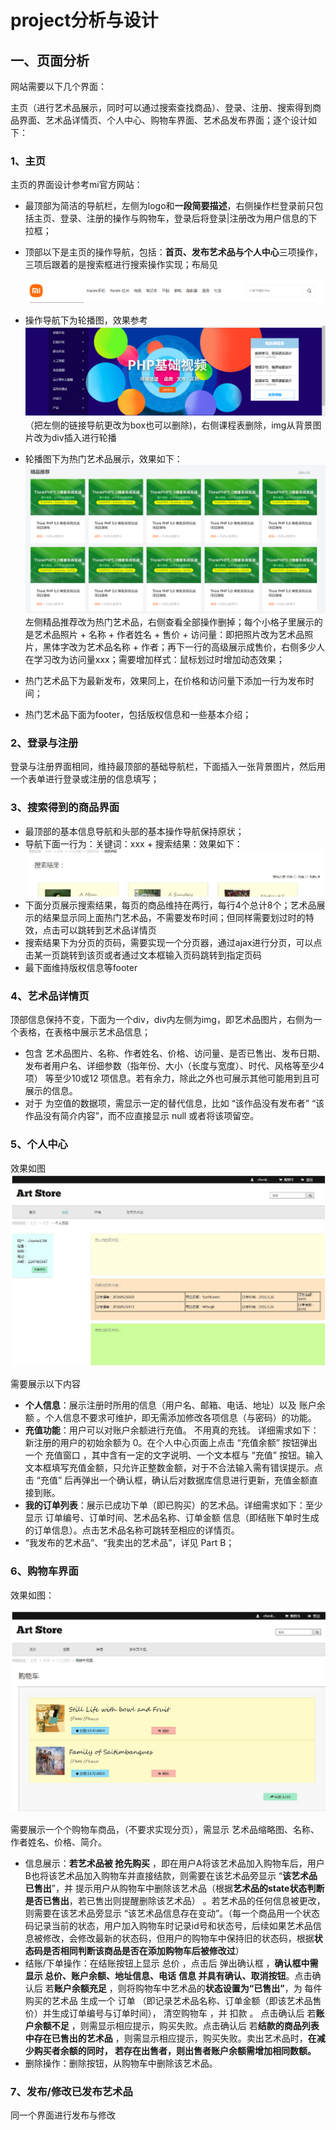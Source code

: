 # project分析与设计

## 一、页面分析

网站需要以下几个界面：

主页（进行艺术品展示，同时可以通过搜索查找商品）、登录、注册、搜索得到商品界面、艺术品详情页、个人中心、购物车界面、艺术品发布界面；逐个设计如下：

### 1、主页

主页的界面设计参考mi官方网站：

- 最顶部为简洁的导航栏，左侧为logo和**一段简要描述**，右侧操作栏登录前只包括主页、登录、注册的操作与购物车，登录后将登录|注册改为用户信息的下拉框；

- 顶部以下是主页的操作导航，包括：**首页、发布艺术品与个人中心**三项操作，三项后跟着的是搜索框进行搜索操作实现；布局见

    ![](img/top.png)

- 操作导航下为轮播图，效果参考![](img/rotation.png)（把左侧的链接导航更改为box也可以删除)，右侧课程表删除，img从背景图片改为div插入进行轮播
- 轮播图下为热门艺术品展示，效果如下：![](img/hot.png)左侧精品推荐改为热门艺术品，右侧查看全部操作删掉；每个小格子里展示的是艺术品照片 + 名称 + 作者姓名 + 售价 + 访问量：即把照片改为艺术品照片，黑体字改为艺术品名称 + 作者；再下一行的高级展示成售价，右侧多少人在学习改为访问量xxx；需要增加样式：鼠标划过时增加动态效果；
- 热门艺术品下为最新发布，效果同上，在价格和访问量下添加一行为发布时间；
- 热门艺术品下面为footer，包括版权信息和一些基本介绍；

### 2、登录与注册

登录与注册界面相同，维持最顶部的基础导航栏，下面插入一张背景图片，然后用一个表单进行登录或注册的信息填写；

### 3、搜索得到的商品界面

- 最顶部的基本信息导航和头部的基本操作导航保持原状；
- 导航下面一行为：关键词：xxx + 搜索结果：效果如下：![](img/search.png)
- 下面分页展示搜索结果，每页的商品维持在两行，每行4个总计8个；艺术品展示的结果显示同上面热门艺术品，不需要发布时间；但同样需要划过时的特效，点击可以跳转到艺术品详情页
- 搜索结果下为分页的页码，需要实现一个分页器，通过ajax进行分页，可以点击某一页跳转到该页或者通过文本框输入页码跳转到指定页码
- 最下面维持版权信息等footer

### 4、艺术品详情页

顶部信息保持不变，下面为一个div，div内左侧为img，即艺术品图片，右侧为一个表格，在表格中展示艺术品信息；

- 包含 艺术品图片、名称、作者姓名、价格、访问量、是否已售出、发布日期、发布者用户名、详细参数（指年份、大小（长度与宽度）、时代、风格等至少4项） 等至少10或12 项信息。若有余力，除此之外也可展示其他可能用到且可展示的信息。
- 对于 为空值的数据项，需显示一定的替代信息，比如 “该作品没有发布者” “该作品没有简介内容”，而不应直接显示 null 或者将该项留空。

### 5、个人中心

效果如图<img src="img/profile.png"  />

需要展示以下内容

- **个人信息**：展示注册时所用的信息（用户名、邮箱、电话、地址）以及 账户余额 。个人信息不要求可维护，即无需添加修改各项信息（与密码）的功能。
- **充值功能**：用户可以对账户余额进行充值。 不用真的充钱。 详细需求如下：新注册的用户的初始余额为 0。在个人中心页面上点击 “充值余额” 按钮弹出一个 充值窗口 ，其中含有一定的文字说明、一个文本框与 “充值” 按钮。输入文本框填写充值金额，只允许正整数金额，对于不合法输入需有错误提示。点击 “充值” 后再弹出一个确认框，确认后对数据库信息进行更新，充值金额直接到账。
- **我的订单列表**：展示已成功下单（即已购买）的艺术品。详细需求如下：至少显示 订单编号、订单时间、艺术品名称、订单金额 信息（即结账下单时生成的订单信息）。点击艺术品名称可跳转至相应的详情页。
-  “我发布的艺术品”、“我卖出的艺术品”，详见 Part B；

### 6、购物车界面

效果如图：

![](img/cart.png)

需要展示一个个购物车商品，（不要求实现分页），需显示 艺术品缩略图、名称、作者姓名、价格、简介。

- 信息展示：**若艺术品被 抢先购买** ，即在用户A将该艺术品加入购物车后，用户B也将该艺术品加入购物车并直接结款，则需要在该艺术品旁显示 “**该艺术品已售出**”，并 提示用户从购物车中删除该艺术品（根据**艺术品的state状态判断是否已售出**，若已售出则提醒删除该艺术品） 。若艺术品的任何信息被更改，则需要在该艺术品旁显示 “该艺术品信息存在变动”。（每一个商品用一个状态码记录当前的状态，用户加入购物车时记录id号和状态号，后续如果艺术品信息被修改，会修改最新的状态码，但用户的购物车中保持旧的状态码，根据**状态码是否相同判断该商品是否在添加购物车后被修改过**）
- 结账/下单操作：在结账按钮上显示 总价 ，点击后 弹出确认框 ，**确认框中需显示 总价、账户余额、地址信息、电话**
    **信息 并具有确认、取消按钮**。点击确认后 若**账户余额充足** ，则将购物车中艺术品的**状态设置为“已售出”**，为 每件购买的艺术品
    生成一个 订单 （即记录艺术品名称、订单金额（即该艺术品售价）并生成订单编号与订单时间）， 清空购物车 ，并 扣款 。
    点击确认后 若**账户余额不足** ，则需显示相应提示，购买失败。点击确认后 若**结款的商品列表中存在已售出的艺术品** ，则需显示相应提示，购买失败。卖出艺术品时，**在减少购买者余额的同时， 若存在出售者，则出售者账户余额需增加相同数额。**
- 删除操作：删除按钮，从购物车中删除该艺术品。

### 7、发布/修改已发布艺术品

同一个界面进行发布与修改

